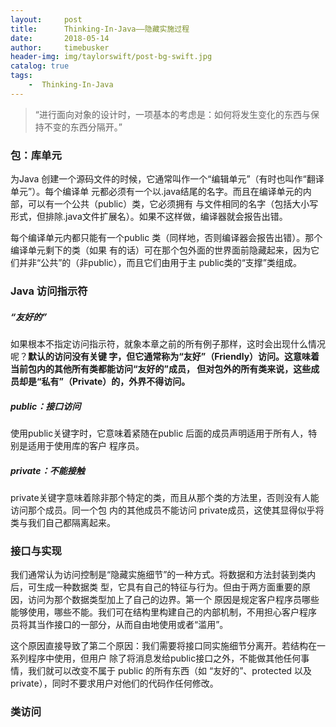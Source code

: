```yaml
---
layout:     post
title:      Thinking-In-Java——隐藏实施过程
date:       2018-05-14
author:     timebusker
header-img: img/taylorswift/post-bg-swift.jpg
catalog: true
tags:
    -  Thinking-In-Java 
---
```


>  “进行面向对象的设计时，一项基本的考虑是：如何将发生变化的东西与保持不变的东西分隔开。”

### 包：库单元
为Java 创建一个源码文件的时候，它通常叫作一个“编辑单元”（有时也叫作“翻译单元”）。每个编译单
元都必须有一个以.java结尾的名字。而且在编译单元的内部，可以有一个公共（public）类，它必须拥有
与文件相同的名字（包括大小写形式，但排除.java文件扩展名）。如果不这样做，编译器就会报告出错。    


每个编译单元内都只能有一个public 类（同样地，否则编译器会报告出错）。那个编译单元剩下的类（如果
有的话）可在那个包外面的世界面前隐藏起来，因为它们并非“公共”的（非public），而且它们由用于主
public类的“支撑”类组成。   

###  Java 访问指示符  

##### “友好的”  
如果根本不指定访问指示符，就象本章之前的所有例子那样，这时会出现什么情况呢？**默认的访问没有关键
字，但它通常称为“友好”（Friendly）访问。这意味着当前包内的其他所有类都能访问“友好的”成员，
但对包外的所有类来说，这些成员却是“私有”（Private）的，外界不得访问。**    

##### public：接口访问
使用public关键字时，它意味着紧随在public 后面的成员声明适用于所有人，特别是适用于使用库的客户
程序员。

##### private：不能接触
private关键字意味着除非那个特定的类，而且从那个类的方法里，否则没有人能访问那个成员。同一个包
内的其他成员不能访问 private成员，这使其显得似乎将类与我们自己都隔离起来。   

### 接口与实现  
我们通常认为访问控制是“隐藏实施细节”的一种方式。将数据和方法封装到类内后，可生成一种数据类
型，它具有自己的特征与行为。但由于两方面重要的原因，访问为那个数据类型加上了自己的边界。第一个
原因是规定客户程序员哪些能够使用，哪些不能。我们可在结构里构建自己的内部机制，不用担心客户程序
员将其当作接口的一部分，从而自由地使用或者“滥用”。    

这个原因直接导致了第二个原因：我们需要将接口同实施细节分离开。若结构在一系列程序中使用，但用户
除了将消息发给public接口之外，不能做其他任何事情，我们就可以改变不属于 public 的所有东西（如
“友好的”、protected 以及private），同时不要求用户对他们的代码作任何修改。    

###  类访问  














